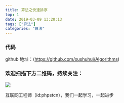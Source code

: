 ```yaml
---
title: 算法之快速排序
top: 1
date: 2019-03-09 13:20:13
tags: ["算法"]
categories: "算法"
---
```


### 代码

github 地址：(https://github.com/xushuhui/Algorithms)


### 欢迎扫描下方二维码，持续关注：
![](https://ww1.sinaimg.cn/large/a616b9a4gy1g4xzv954a4j20760763yo.jpg)

互联网工程师（id:phpstcn），我们一起学习，一起进步